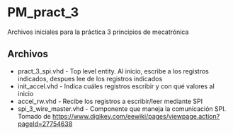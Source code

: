 # PM_pract_3
Archivos iniciales para la práctica 3 principios de mecatrónica

## Archivos

* pract_3_spi.vhd - Top level entity. Al inicio, escribe a los registros indicados, despues lee de los registros indicados 
* init_accel.vhd - Indica cuáles registros escribir y con qué valores al inicio
* accel_rw.vhd - Recibe los registros a escribir/leer mediante SPI
* spi_3_wire_master.vhd - Componente que maneja la comunicación SPI. Tomado de https://www.digikey.com/eewiki/pages/viewpage.action?pageId=27754638
